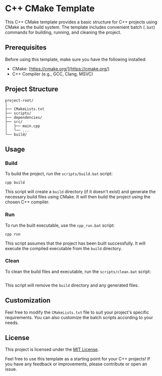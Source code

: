 # C++ CMake Template

This C++ CMake template provides a basic structure for C++ projects using CMake as the build system. The template includes convenient batch (`.bat`) commands for building, running, and cleaning the project.

## Prerequisites

Before using this template, make sure you have the following installed:

- CMake: [https://cmake.org/](https://cmake.org/)
- C++ Compiler (e.g., GCC, Clang, MSVC)

## Project Structure

```
project-root/
│
├── CMakeLists.txt
├── scripts/
├── dependencies/
├── src/
│   ├── main.cpp
│   └── ...
└── build/
```

## Usage

### Build

To build the project, run the `scripts/build.bat` script:

```
cpp build
```

This script will create a `build` directory (if it doesn't exist) and generate the necessary build files using CMake. It will then build the project using the chosen C++ compiler.

### Run

To run the built executable, use the `cpp_run.bat` script:

```
cpp run
```

This script assumes that the project has been built successfully. It will execute the compiled executable from the `build` directory.

### Clean

To clean the build files and executable, run the `scripts/clean.bat` script:

```cpp clean
```

This script will remove the `build` directory and any generated files.

## Customization

Feel free to modify the `CMakeLists.txt` file to suit your project's specific requirements. You can also customize the batch scripts according to your needs.

## License

This project is licensed under the [MIT License](LICENSE).

Feel free to use this template as a starting point for your C++ projects! If you have any feedback or improvements, please contribute or open an issue.
